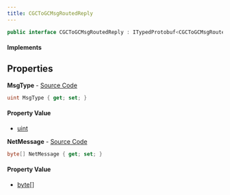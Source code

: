 ```yaml
---
title: CGCToGCMsgRoutedReply
---
```


```csharp
public interface CGCToGCMsgRoutedReply : ITypedProtobuf<CGCToGCMsgRoutedReply>, INativeHandle
```

#### Implements

## Properties

**MsgType** - [Source Code](https://github.com/swiftly-solution/swiftlys2/blob/main/managed/src/SwiftlyS2.Generated/Protobufs/Interfaces/CGCToGCMsgRoutedReply.cs#L13)

```csharp
uint MsgType { get; set; }
```

#### Property Value

- [uint](https://learn.microsoft.com/dotnet/api/system.uint32)

**NetMessage** - [Source Code](https://github.com/swiftly-solution/swiftlys2/blob/main/managed/src/SwiftlyS2.Generated/Protobufs/Interfaces/CGCToGCMsgRoutedReply.cs#L16)

```csharp
byte[] NetMessage { get; set; }
```

#### Property Value

- [byte](https://learn.microsoft.com/dotnet/api/system.byte)[]

